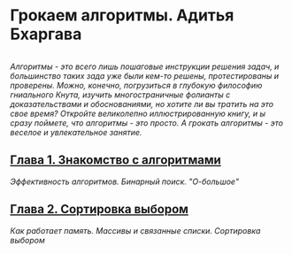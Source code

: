 # Грокаем алгоритмы. Адитья Бхаргава
<image src=https://img4.labirint.ru/rc/3a7e6da517de3fd690f748433aef73b4/363x561q80/books58/571060/cover.jpg?1598873204 alt=''>

_Алгоритмы - это всего лишь пошаговые инструкции решения задач, и большинство таких зада уже были кем-то решены, протестированы и проверены. Можно, конечно, погрузиться в глубокую философию гниального Кнута, изучить многостраничные фолианты с доказательствами и обоснованиями, но хотите ли вы тратить на это свое время? Откройте великолепно иллюстрированную книгу, и ы сразу поймете, что алгоритмы - это просто. А грокать алгоритмы - это веселое и увлекательное занятие._

## [Глава 1. Знакомство с алгоритмами](https://github.com/antonyaanton/Grokking_Algorithms_summary/blob/main/summary/Chapter%201.%20Algorithms.%20Binary%20Search.md)
_Эффективность алгоритмов. Бинарный поиск. "О-большое"_

## [Глава 2. Сортировка выбором](https://github.com/antonyaanton/Grokking_Algorithms_summary/blob/main/summary/Chapter%202.md)
_Как работает память. Массивы и связанные списки. Сортировка выбором_
